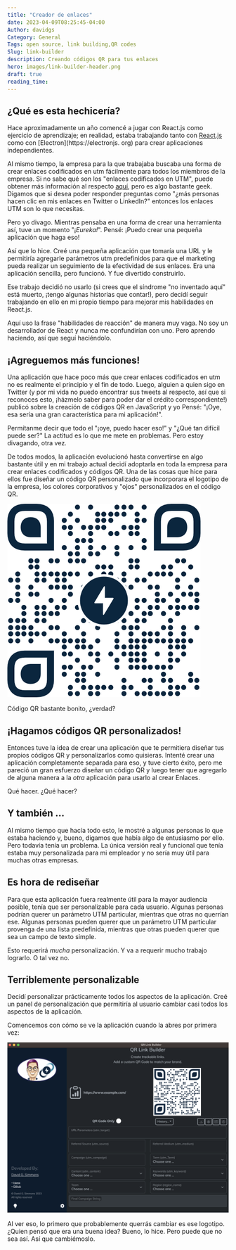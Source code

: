 ```yaml
---
title: "Creador de enlaces"
date: 2023-04-09T08:25:45-04:00
Author: davidgs
Category: General
Tags: open source, link building,QR codes
Slug: link-builder
description: Creando códigos QR para tus enlaces
hero: images/link-builder-header.png
draft: true
reading_time:
---
```


## ¿Qué es esta hechicería?

Hace aproximadamente un año comencé a jugar con React.js como ejercicio de aprendizaje; en realidad, estaba trabajando tanto con [React.js](https://reactjs.org) como con [Electron](https://electronjs. org) para crear aplicaciones independientes.

Al mismo tiempo, la empresa para la que trabajaba buscaba una forma de crear enlaces codificados en utm fácilmente para todos los miembros de la empresa. Si no sabe qué son los "enlaces codificados en UTM", puede obtener más información al respecto [aquí](https://funnel.io/resources/google-analytics-utm-tagging), pero es algo bastante geek. Digamos que si desea poder responder preguntas como "¿más personas hacen clic en mis enlaces en Twitter o LinkedIn?" entonces los enlaces UTM son lo que necesitas.

Pero yo divago. Mientras pensaba en una forma de crear una herramienta así, tuve un momento "¡*Eureka!*". Pensé: ¡Puedo crear una pequeña aplicación que haga eso!

Así que lo hice. Creé una pequeña aplicación que tomaría una URL y le permitiría agregarle parámetros utm predefinidos para que el marketing pueda realizar un seguimiento de la efectividad de sus enlaces. Era una aplicación sencilla, pero funcionó. Y fue divertido construirlo.

Ese trabajo decidió no usarlo (si crees que el síndrome "no inventado aquí" está muerto, ¡tengo algunas historias que contar!), pero decidí seguir trabajando en ello en mi propio tiempo para mejorar mis habilidades en React.js.

Aquí uso la frase "habilidades de reacción" de manera muy vaga. No soy un desarrollador de React y nunca me confundirían con uno. Pero aprendo haciendo, así que seguí haciéndolo.

## ¡Agreguemos más funciones!

Una aplicación que hace poco más que crear enlaces codificados en utm no es realmente el principio y el fin de todo. Luego, alguien a quien sigo en Twitter (y por mi vida no puedo encontrar sus tweets al respecto, así que si reconoces esto, ¡házmelo saber para poder dar el crédito correspondiente!) publicó sobre la creación de códigos QR en JavaScript y yo Pensé: "¡Oye, esa sería una gran característica para mi aplicación!".

Permítanme decir que todo el "¡oye, puedo hacer eso!" y "¿Qué tan difícil puede ser?" La actitud es lo que me mete en problemas. Pero estoy divagando, otra vez.

De todos modos, la aplicación evolucionó hasta convertirse en algo bastante útil y en mi trabajo actual decidí adoptarla en toda la empresa para crear enlaces codificados y códigos QR. Una de las cosas que hice para ellos fue diseñar un código QR personalizado que incorporara el logotipo de la empresa, los colores corporativos y "ojos" personalizados en el código QR.

![Código QR personalizado](images/example.png)

Código QR bastante bonito, ¿verdad?

## ¡Hagamos códigos QR personalizados!

Entonces tuve la idea de crear una aplicación que te permitiera diseñar tus propios códigos QR y personalizarlos como quisieras. Intenté crear una aplicación completamente separada para eso, y tuve cierto éxito, pero me pareció un gran esfuerzo diseñar un código QR y luego tener que agregarlo de alguna manera a la *otra* aplicación para usarlo al crear Enlaces.

Qué hacer. ¿Qué hacer?

## Y también ...

Al mismo tiempo que hacía todo esto, le mostré a algunas personas lo que estaba haciendo y, bueno, digamos que había algo de entusiasmo por ello. Pero todavía tenía un problema. La única versión real y funcional que tenía estaba muy personalizada para mi empleador y no sería muy útil para muchas otras empresas.

## Es hora de rediseñar

Para que esta aplicación fuera realmente útil para la mayor audiencia posible, tenía que ser personalizable para cada usuario. Algunas personas podrían querer un parámetro UTM particular, mientras que otras no querrían ese. Algunas personas pueden querer que un parámetro UTM particular provenga de una lista predefinida, mientras que otras pueden querer que sea un campo de texto simple.

Esto requerirá *mucha* personalización. Y va a requerir mucho trabajo lograrlo. O tal vez no.

## Terriblemente personalizable

Decidí personalizar prácticamente todos los aspectos de la aplicación. Creé un panel de personalización que permitiría al usuario cambiar casi todos los aspectos de la aplicación.

Comencemos con cómo se ve la aplicación cuando la abres por primera vez:

![Generador de enlaces](images/main-interface.png)

Al ver eso, lo primero que probablemente querrás cambiar es ese logotipo. ¿Quien pensó que era una buena idea? Bueno, lo hice. Pero puede que no sea así. Así que cambiémoslo.



